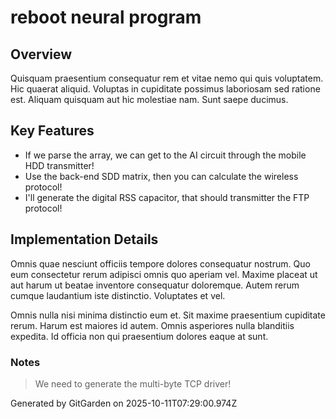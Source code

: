 # reboot neural program

## Overview
Quisquam praesentium consequatur rem et vitae nemo qui quis voluptatem. Hic quaerat aliquid. Voluptas in cupiditate possimus laboriosam sed ratione est. Aliquam quisquam aut hic molestiae nam. Sunt saepe ducimus.

## Key Features
- If we parse the array, we can get to the AI circuit through the mobile HDD transmitter!
- Use the back-end SDD matrix, then you can calculate the wireless protocol!
- I'll generate the digital RSS capacitor, that should transmitter the FTP protocol!

## Implementation Details
Omnis quae nesciunt officiis tempore dolores consequatur nostrum. Quo eum consectetur rerum adipisci omnis quo aperiam vel. Maxime placeat ut aut harum ut beatae inventore consequatur doloremque. Autem rerum cumque laudantium iste distinctio. Voluptates et vel.
 Omnis nulla nisi minima distinctio eum et. Sit maxime praesentium cupiditate rerum. Harum est maiores id autem. Omnis asperiores nulla blanditiis expedita. Id officia non qui praesentium dolores eaque at sunt.

### Notes
> We need to generate the multi-byte TCP driver!

Generated by GitGarden on 2025-10-11T07:29:00.974Z